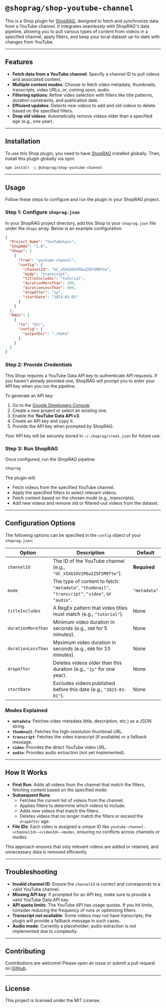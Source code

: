 # `@shoprag/shop-youtube-channel`

This is a Shop plugin for [ShopRAG](https://github.com/shoprag/core), designed to fetch and synchronize data from a YouTube channel. It integrates seamlessly with ShopRAG's data pipeline, allowing you to pull various types of content from videos in a specified channel, apply filters, and keep your local dataset up-to-date with changes from YouTube.

---

## Features

- **Fetch data from a YouTube channel**: Specify a channel ID to pull videos and associated content.
- **Multiple content modes**: Choose to fetch video metadata, thumbnails, transcripts, video URLs, or, coming soon, audio.
- **Filtering options**: Refine video selection with filters like title patterns, duration constraints, and publication date.
- **Efficient updates**: Detects new videos to add and old videos to delete based on the specified filters.
- **Drop old videos**: Automatically remove videos older than a specified age (e.g., one year).

---

## Installation

To use this Shop plugin, you need to have [ShopRAG](https://github.com/shoprag/core) installed globally. Then, install this plugin globally via npm:

```bash
npm install -g @shoprag/shop-youtube-channel
```

---

## Usage

Follow these steps to configure and run the plugin in your ShopRAG project.

### Step 1: Configure `shoprag.json`

In your ShopRAG project directory, add this Shop to your `shoprag.json` file under the `Shops` array. Below is an example configuration:

```json
{
  "Project_Name": "YouTubeSync",
  "ShopRAG": "1.0",
  "Shops": [
    {
      "from": "youtube-channel",
      "config": {
        "channelId": "UC_x5XG1OV2P6uZZ5FSM9Ttw",
        "mode": "transcript",
        "titleIncludes": "tutorial",
        "durationMoreThan": 300,
        "durationLessThan": 600,
        "dropAfter": "1y",
        "startDate": "2023-01-01"
      }
    }
  ],
  "RAGs": [
    {
      "to": "dir",
      "config": {
        "outputDir": "./data"
      }
    }
  ]
}
```

### Step 2: Provide Credentials

This Shop requires a YouTube Data API key to authenticate API requests. If you haven’t already provided one, ShopRAG will prompt you to enter your API key when you run the pipeline.

To generate an API key:
1. Go to the [Google Developers Console](https://console.developers.google.com/).
2. Create a new project or select an existing one.
3. Enable the **YouTube Data API v3**.
4. Create an API key and copy it.
5. Provide the API key when prompted by ShopRAG.

Your API key will be securely stored in `~/.shoprag/creds.json` for future use.

### Step 3: Run ShopRAG

Once configured, run the ShopRAG pipeline:

```bash
shoprag
```

The plugin will:
- Fetch videos from the specified YouTube channel.
- Apply the specified filters to select relevant videos.
- Fetch content based on the chosen mode (e.g., transcripts).
- Add new videos and remove old or filtered-out videos from the dataset.

---

## Configuration Options

The following options can be specified in the `config` object of your `shoprag.json`:

| Option              | Description                                                                 | Default       |
|---------------------|-----------------------------------------------------------------------------|---------------|
| `channelId`         | The ID of the YouTube channel (e.g., `"UC_x5XG1OV2P6uZZ5FSM9Ttw"`).         | **Required**  |
| `mode`              | The type of content to fetch: `"metadata"`, `"thumbnail"`, `"transcript"`, `"video"`, or `"audio"`. | `"metadata"` |
| `titleIncludes`     | A RegEx pattern that video titles must match (e.g., `"tutorial"`).          | None          |
| `durationMoreThan`  | Minimum video duration in seconds (e.g., `300` for 5 minutes).              | None          |
| `durationLessThan`  | Maximum video duration in seconds (e.g., `600` for 10 minutes).             | None          |
| `dropAfter`         | Deletes videos older than this duration (e.g., `"1y"` for one year).        | None          |
| `startDate`         | Excludes videos published before this date (e.g., `"2023-01-01"`).          | None          |

### Modes Explained

- **`metadata`**: Fetches video metadata (title, description, etc.) as a JSON string.
- **`thumbnail`**: Fetches the high-resolution thumbnail URL.
- **`transcript`**: Fetches the video transcript (if available) or a fallback message.
- **`video`**: Provides the direct YouTube video URL.
- **`audio`**: Provides audio extraction (not yet implemented).

---

## How It Works

- **First Run**: Adds all videos from the channel that match the filters, fetching content based on the specified mode.
- **Subsequent Runs**:
  - Fetches the current list of videos from the channel.
  - Applies filters to determine which videos to include.
  - Adds new videos that match the filters.
  - Deletes videos that no longer match the filters or exceed the `dropAfter` age.
- **File IDs**: Each video is assigned a unique ID like `youtube-channel-<channelId>-<videoId>-<mode>`, ensuring no conflicts across channels or modes.

This approach ensures that only relevant videos are added or retained, and unnecessary data is removed efficiently.

---

## Troubleshooting

- **Invalid channel ID**: Ensure the `channelId` is correct and corresponds to a valid YouTube channel.
- **Missing API key**: If prompted for an API key, make sure to provide a valid YouTube Data API key.
- **API quota limits**: The YouTube API has usage quotas. If you hit limits, consider reducing the frequency of runs or optimizing filters.
- **Transcript not available**: Some videos may not have transcripts; the plugin will provide a fallback message in such cases.
- **Audio mode**: Currently a placeholder; audio extraction is not implemented due to complexity.

---

## Contributing

Contributions are welcome! Please open an issue or submit a pull request on [GitHub](https://github.com/shoprag/shop-youtube-channel).

---

## License

This project is licensed under the MIT License.
